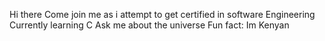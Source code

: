 Hi there 
Come join me as i attempt to get certified in software Engineering 
Currently learning C
Ask me about the universe
Fun fact: Im Kenyan
